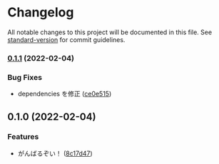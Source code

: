 # Changelog

All notable changes to this project will be documented in this file. See [standard-version](https://github.com/conventional-changelog/standard-version) for commit guidelines.

### [0.1.1](https://github.com/p-chan/itsumono/compare/v0.1.0...v0.1.1) (2022-02-04)


### Bug Fixes

* dependencies を修正 ([ce0e515](https://github.com/p-chan/itsumono/commit/ce0e5158d9847bd93ce85f7aa37e071d243385fc))

## 0.1.0 (2022-02-04)


### Features

* がんばるぞい！ ([8c17d47](https://github.com/p-chan/itsumono/commit/8c17d470469a3c209c14b38fe1dec461c17630fe))
